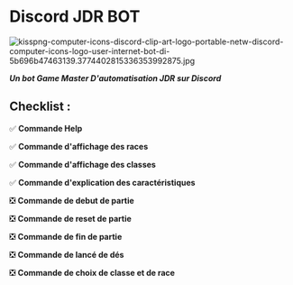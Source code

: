 # Discord JDR BOT  
![kisspng-computer-icons-discord-clip-art-logo-portable-netw-discord-computer-icons-logo-user-internet-bot-di-5b696b47463139.3774402815336353992875.jpg](https://img1.freepng.fr/20180807/ept/kisspng-computer-icons-discord-clip-art-logo-portable-netw-discord-computer-icons-logo-user-internet-bot-di-5b696b47463139.3774402815336353992875.jpg)

 ***Un bot Game Master D'automatisation JDR sur Discord***

## Checklist :
✅ **Commande Help**

✅ **Commande d'affichage des races**

✅ **Commande d'affichage des classes**

✅ **Commande d'explication des caractéristiques**


❎ **Commande de debut de partie**

❎ **Commande de reset de partie**

❎ **Commande de fin de partie**

❎ **Commande de lancé de dés**

❎ **Commande de choix de classe et de race**


